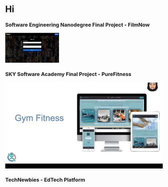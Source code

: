 # Hi 

### Software Engineering Nanodegree Final Project - FilmNow

![FilmNow Gif](https://github.com/asiasharif/Bootcamp_projects/blob/main/D6026C11-3558-418C-AF61-94455CAD65A2_4_5005_c.jpeg)


### SKY Software Academy Final Project - PureFitness


<img src="images/fitness.png">





### TechNewbies - EdTech Platform


